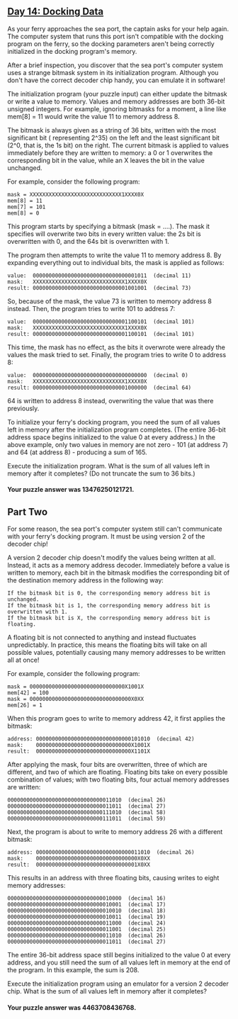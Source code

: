 ## [Day 14: Docking Data](https://adventofcode.com/2020/day/14)

As your ferry approaches the sea port, the captain asks for your help again. The computer system
that runs this port isn't compatible with the docking program on the ferry, so the docking
parameters aren't being correctly initialized in the docking program's memory.

After a brief inspection, you discover that the sea port's computer system uses a strange bitmask
system in its initialization program. Although you don't have the correct decoder chip handy, you
can emulate it in software!

The initialization program (your puzzle input) can either update the bitmask or write a value to
memory. Values and memory addresses are both 36-bit unsigned integers. For example, ignoring
bitmasks for a moment, a line like mem[8] = 11 would write the value 11 to memory address 8.

The bitmask is always given as a string of 36 bits, written with the most significant bit (
representing 2^35) on the left and the least significant bit (2^0, that is, the 1s bit) on the
right. The current bitmask is applied to values immediately before they are written to memory: a 0
or 1 overwrites the corresponding bit in the value, while an X leaves the bit in the value
unchanged.

For example, consider the following program:

```
mask = XXXXXXXXXXXXXXXXXXXXXXXXXXXXX1XXXX0X
mem[8] = 11
mem[7] = 101
mem[8] = 0
```

This program starts by specifying a bitmask (mask = ....). The mask it specifies will overwrite two
bits in every written value: the 2s bit is overwritten with 0, and the 64s bit is overwritten with
1.

The program then attempts to write the value 11 to memory address 8. By expanding everything out to
individual bits, the mask is applied as follows:

```
value:  000000000000000000000000000000001011  (decimal 11)
mask:   XXXXXXXXXXXXXXXXXXXXXXXXXXXXX1XXXX0X
result: 000000000000000000000000000001001001  (decimal 73)
```

So, because of the mask, the value 73 is written to memory address 8 instead. Then, the program
tries to write 101 to address 7:

```
value:  000000000000000000000000000001100101  (decimal 101)
mask:   XXXXXXXXXXXXXXXXXXXXXXXXXXXXX1XXXX0X
result: 000000000000000000000000000001100101  (decimal 101)
```

This time, the mask has no effect, as the bits it overwrote were already the values the mask tried
to set. Finally, the program tries to write 0 to address 8:

```
value:  000000000000000000000000000000000000  (decimal 0)
mask:   XXXXXXXXXXXXXXXXXXXXXXXXXXXXX1XXXX0X
result: 000000000000000000000000000001000000  (decimal 64)
```

64 is written to address 8 instead, overwriting the value that was there previously.

To initialize your ferry's docking program, you need the sum of all values left in memory after the
initialization program completes. (The entire 36-bit address space begins initialized to the value 0
at every address.) In the above example, only two values in memory are not zero - 101 (at address 7)
and 64 (at address 8) - producing a sum of 165.

Execute the initialization program. What is the sum of all values left in memory after it
completes? (Do not truncate the sum to 36 bits.)

#### Your puzzle answer was 13476250121721.

## Part Two

For some reason, the sea port's computer system still can't communicate with your ferry's docking
program. It must be using version 2 of the decoder chip!

A version 2 decoder chip doesn't modify the values being written at all. Instead, it acts as a
memory address decoder. Immediately before a value is written to memory, each bit in the bitmask
modifies the corresponding bit of the destination memory address in the following way:

    If the bitmask bit is 0, the corresponding memory address bit is unchanged.
    If the bitmask bit is 1, the corresponding memory address bit is overwritten with 1.
    If the bitmask bit is X, the corresponding memory address bit is floating.

A floating bit is not connected to anything and instead fluctuates unpredictably. In practice, this
means the floating bits will take on all possible values, potentially causing many memory addresses
to be written all at once!

For example, consider the following program:

```
mask = 000000000000000000000000000000X1001X
mem[42] = 100
mask = 00000000000000000000000000000000X0XX
mem[26] = 1
```

When this program goes to write to memory address 42, it first applies the bitmask:

```
address: 000000000000000000000000000000101010  (decimal 42)
mask:    000000000000000000000000000000X1001X
result:  000000000000000000000000000000X1101X
```

After applying the mask, four bits are overwritten, three of which are different, and two of which
are floating. Floating bits take on every possible combination of values; with two floating bits,
four actual memory addresses are written:

```
000000000000000000000000000000011010  (decimal 26)
000000000000000000000000000000011011  (decimal 27)
000000000000000000000000000000111010  (decimal 58)
000000000000000000000000000000111011  (decimal 59)
```

Next, the program is about to write to memory address 26 with a different bitmask:

```
address: 000000000000000000000000000000011010  (decimal 26)
mask:    00000000000000000000000000000000X0XX
result:  00000000000000000000000000000001X0XX
```

This results in an address with three floating bits, causing writes to eight memory addresses:

```
000000000000000000000000000000010000  (decimal 16)
000000000000000000000000000000010001  (decimal 17)
000000000000000000000000000000010010  (decimal 18)
000000000000000000000000000000010011  (decimal 19)
000000000000000000000000000000011000  (decimal 24)
000000000000000000000000000000011001  (decimal 25)
000000000000000000000000000000011010  (decimal 26)
000000000000000000000000000000011011  (decimal 27)
```

The entire 36-bit address space still begins initialized to the value 0 at every address, and you
still need the sum of all values left in memory at the end of the program. In this example, the sum
is 208.

Execute the initialization program using an emulator for a version 2 decoder chip. What is the sum
of all values left in memory after it completes?

#### Your puzzle answer was 4463708436768.
